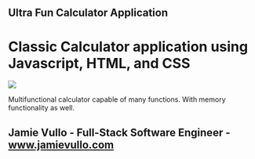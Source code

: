 ## Ultra Fun Calculator Application

# Classic Calculator application using Javascript, HTML, and CSS

<img src="Calculator.png"/>

Multifunctional calculator capable of many functions. With memory functionality as well. 

## Jamie Vullo - Full-Stack Software Engineer - www.jamievullo.com
